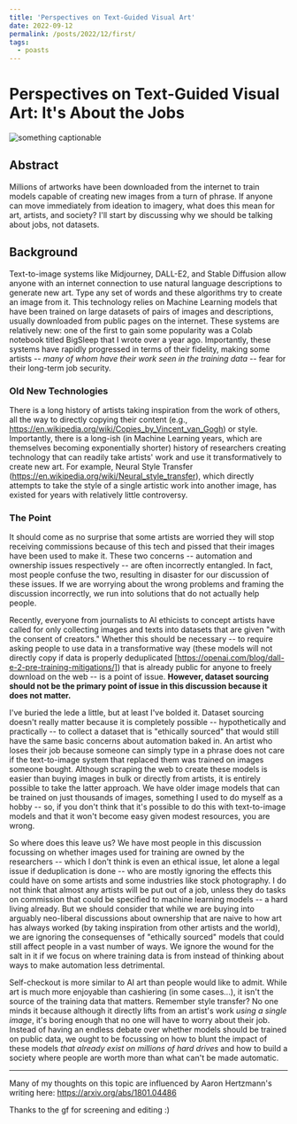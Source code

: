 ```yaml
---
title: 'Perspectives on Text-Guided Visual Art'
date: 2022-09-12
permalink: /posts/2022/12/first/
tags:
  - poasts
---
```


# Perspectives on Text-Guided Visual Art: It's About the Jobs

![something captionable](https://rynmurdock.github.io/images/FKE4gxCUcAApJLo.jpg)

## Abstract

Millions of artworks have been downloaded from the internet to train models capable of creating new images from a turn of phrase. If anyone can move immediately from ideation to imagery, what does this mean for art, artists, and society? I'll start by discussing why we should be talking about jobs, not datasets.

## Background

Text-to-image systems like Midjourney, DALL-E2, and Stable Diffusion allow anyone with an internet connection to use natural language descriptions to generate new art. Type any set of words and these algorithms try to create an image from it. This technology relies on Machine Learning models that have 
been trained on large datasets of pairs of images and descriptions, usually downloaded from public pages on the internet. These systems are relatively new: one of the first to gain some popularity was a Colab notebook titled BigSleep that I wrote over a year ago. Importantly, these systems have rapidly progressed in terms of their fidelity, making some artists -- *many of whom have their work seen in the training data* -- fear for their long-term job security.

### Old New Technologies

There is a long history of artists taking inspiration from the work of others, all the way to directly copying their content (e.g., https://en.wikipedia.org/wiki/Copies_by_Vincent_van_Gogh) or style. Importantly, there is a long-ish (in Machine Learning years, which are themselves becoming exponentially shorter) history of researchers creating technology that can readily take artists' work and use it transformatively to create new art. For example, Neural Style Transfer (https://en.wikipedia.org/wiki/Neural_style_transfer), which directly attempts to take the style of a single artistic work into another image, has existed for years with relatively little controversy. 

### The Point

It should come as no surprise that some artists are worried they will stop receiving commissions because of this tech and pissed that their images have been used to make it. These two concerns -- automation and ownership issues respectively -- are often incorrectly entangled. In fact, most people confuse the two, resulting in disaster for our discussion of these issues. If we are worrying about the wrong problems and framing the discussion incorrectly, we run into solutions that do not actually help people. 

Recently, everyone from journalists to AI ethicists to concept artists have called for only collecting images and texts into datasets that are given "with the consent of creators." Whether this should be necessary -- to require asking people to use data in a transformative way (these models will not directly copy if data is properly deduplicated [https://openai.com/blog/dall-e-2-pre-training-mitigations/]) that is already public for anyone to freely download on the web -- is a point of issue. **However, dataset sourcing should not be the primary point of issue in this discussion because it does not matter.**

I've buried the lede a little, but at least I've bolded it. Dataset sourcing doesn't really matter because it is completely possible -- hypothetically and practically -- to collect a dataset that is "ethically sourced" that would still have the same basic concerns about automation baked in. An artist who loses their job because someone can simply type in a phrase does not care if the text-to-image system that replaced them was trained on images someone bought. Although scraping the web to create these models is easier than buying images in bulk or directly from artists, it is entirely possible to take the latter approach. We have older image models that can be trained on just thousands of images, something I used to do myself as a hobby -- so, if you don't think that it's possible to do this with text-to-image models and that it won't become easy given modest resources, you are wrong.

So where does this leave us? We have most people in this discussion focussing on whether images used for training are owned by the researchers -- which I don't think is even an ethical issue, let alone a legal issue if deduplication is done -- who are mostly ignoring the effects this could have on some artists and some industries like stock photography. I do not think that almost any artists will be put out of a job, unless they do tasks on commission that could be specified to machine learning models -- a hard living already. But we should consider that while we are buying into arguably neo-liberal discussions about ownership that are naive to how art has always worked (by taking inspiration from other artists and the world), we are ignoring the consequenses of "ethically sourced" models that could still affect people in a vast number of ways. We ignore the wound for the salt in it if we focus on where training data is from instead of thinking about ways to make automation less detrimental. 

Self-checkout is more similar to AI art than people would like to admit. While art is much more enjoyable than cashiering (in some cases...), it isn't the source of the training data that matters. Remember style transfer? No one minds it because although it directly lifts from an artist's work *using a single image*, it's boring enough that no one will have to worry about their job. Instead of having an endless debate over whether models should be trained on public data, we ought to be focussing on how to blunt the impact of these models *that already exist on millions of hard drives* and how to build a society where people are worth more than what can't be made automatic.


___________________________________________________________________________________________________________
Many of my thoughts on this topic are influenced by Aaron Hertzmann's writing here: https://arxiv.org/abs/1801.04486

Thanks to the gf for screening and editing :)
